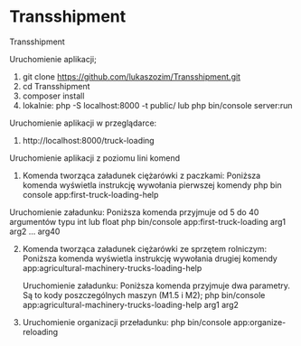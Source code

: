 # Transshipment
Transshipment

Uruchomienie aplikacji;

1. git clone https://github.com/lukaszozim/Transshipment.git
2. cd Transshipment
3. composer install
4. lokalnie: php -S localhost:8000 -t public/ lub php bin/console server:run

Uruchomienie aplikacji w przeglądarce:
1. http://localhost:8000/truck-loading

Uruchomienie aplikacji z poziomu lini komend
1. Komenda tworząca załadunek ciężarówki z paczkami:
   Poniższa komenda wyświetla instrukcję wywołania pierwszej komendy
    php bin console app:first-truck-loading-help
  
  Uruchomienie załadunku:
   Poniższa komenda przyjmuje od 5 do 40 argumentów typu int lub float
    php bin/console app:first-truck-loading arg1 arg2 ... arg40
 
2. Komenda tworząca załadunek ciężarówki ze sprzętem rolniczym:
   Poniższa komenda wyświetla instrukcję wywołania drugiej komendy
    app:agricultural-machinery-trucks-loading-help
    
    Uruchomienie załadunku:
     Poniższa komenda przyjmuje dwa parametry. Są to kody poszczególnych maszyn (M1.5 i M2);
      php bin/console app:agricultural-machinery-trucks-loading-help arg1 arg2
      
3. Uruchomienie organizacji przeładunku:
    php bin/console app:organize-reloading


